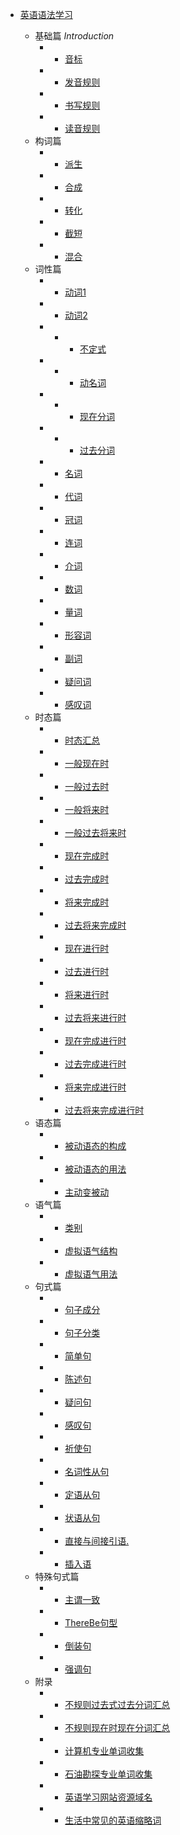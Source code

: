 - [英语语法学习](/)

  - 基础篇 *Introduction*
    - - [音标](./01基础篇/01音标.md)
    - - [发音规则](./01基础篇/02发音规则.md)
    - - [书写规则](./01基础篇/03书写规则.md)
    - - [读音规则](./01基础篇/04读音规则.md)
  - 构词篇
    - - [派生](./02构词篇/01派生.md)
    - - [合成](./02构词篇/02合成.md)
    - - [转化](./02构词篇/03转化.md)
    - - [截短](./02构词篇/04截短.md)
    - - [混合](./02构词篇/05混合.md)
  - 词性篇
    - - [动词1](./03词性篇/01动词1.md)
    - - [动词2](./03词性篇/02动词2.md)
    - - - [不定式](./03词性篇/动词二/02-01不定式.md)
    - - - [动名词](./03词性篇/动词二/02-02动名词.md)
    - - - [现在分词](./03词性篇/动词二/02-03现在分词.md)
    - - - [过去分词](./03词性篇/动词二/02-04过去分词.md)
    - - [名词](./03词性篇/03名词.md)
    - - [代词](./03词性篇/04代词.md)
    - - [冠词](./03词性篇/05冠词.md)
    - - [连词](./03词性篇/06连词.md)
    - - [介词](./03词性篇/07介词.md)
    - - [数词](./03词性篇/08数词.md)
    - - [量词](./03词性篇/09量词.md)
    - - [形容词](./03词性篇/10形容词.md)
    - - [副词](./03词性篇/11副词.md)
    - - [疑问词](./03词性篇/12疑问词.md)
    - - [感叹词](./03词性篇/13感叹词.md)
  - 时态篇
    - - [时态汇总](./04时态篇/00时态汇总.md)  
    - - [一般现在时](./04时态篇/01一般现在时.md)
    - - [一般过去时](./04时态篇/02一般过去时.md)
    - - [一般将来时](./04时态篇/03一般将来时.md)
    - - [一般过去将来时](./04时态篇/04一般过去将来时.md)
    - - [现在完成时](./04时态篇/05现在完成时.md)
    - - [过去完成时](./04时态篇/06过去完成时.md)
    - - [将来完成时](./04时态篇/07将来完成时.md)
    - - [过去将来完成时](./04时态篇/08过去将来完成时.md)
    - - [现在进行时](./04时态篇/09现在进行时.md)
    - - [过去进行时](./04时态篇/10过去进行时.md)
    - - [将来进行时](./04时态篇/11将来进行时.md)
    - - [过去将来进行时](./04时态篇/12过去将来进行时.md)
    - - [现在完成进行时](./04时态篇/13现在完成进行时.md)
    - - [过去完成进行时](./04时态篇/14过去完成进行时.md)
    - - [将来完成进行时](./04时态篇/15将来完成进行时.md)
    - - [过去将来完成进行时](./04时态篇/16过去将来完成进行时.md)
  - 语态篇
    - - [被动语态的构成](./05语态篇/01被动语态的构成.md)
    - - [被动语态的用法](./05语态篇/02被动语态的用法.md)
    - - [主动变被动](./05语态篇/03主动变被动.md)
  - 语气篇
    - - [类别](./06语气篇/01类别.md)
    - - [虚拟语气结构](./06语气篇/02虚拟语气结构.md)
    - - [虚拟语气用法](./06语气篇/03虚拟语气用法.md)
  - 句式篇
    - - [句子成分](./07句式篇/01句子成分.md)
    - - [句子分类](./07句式篇/02句子分类.md)
    - - [简单句](./07句式篇/03简单句.md)
    - - [陈述句](./07句式篇/04陈述句.md)
    - - [疑问句](./07句式篇/05疑问句.md)
    - - [感叹句](./07句式篇/06感叹句.md)
    - - [祈使句](./07句式篇/07祈使句.md)
    - - [名词性从句](./07句式篇/08名词性从句.md)
    - - [定语从句](./07句式篇/09定语从句.md)
    - - [状语从句](./07句式篇/10状语从句.md)
    - - [直接与间接引语.](./07句式篇/11直接与间接引语..md)
    - - [插入语](./07句式篇/12插入语.md)
  - 特殊句式篇
    - - [主谓一致](./08特殊句式篇/01主谓一致.md)
    - - [ThereBe句型](./08特殊句式篇/02ThereBe句型.md)
    - - [倒装句](./08特殊句式篇/03倒装句.md)
    - - [强调句](./08特殊句式篇/04强调句.md)
  - 附录
    - - [不规则过去式过去分词汇总](./99附录/不规则过去式过去分词汇总.md) 
    - - [不规则现在时现在分词汇总](./99附录/不规则现在时现在分词汇总.md) 
    - - [计算机专业单词收集](./99附录/计算机专业单词收集.md) 
    - - [石油勘探专业单词收集](./99附录/石油勘探专业单词收集.md)  
    - - [英语学习网站资源域名](./99附录/英语学习网站资源域名.md)
    - - [生活中常见的英语缩略词](./99附录/生活中常见的英语缩略词.md)

